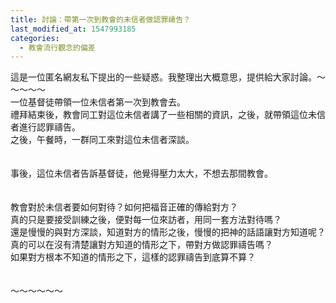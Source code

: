 ```yaml
---
title: 討論：帶第一次到教會的未信者做認罪禱告？
last_modified_at: 1547993185
categories:
  - 教會流行觀念的偏差
---
```


這是一位匿名網友私下提出的一些疑惑。我整理出大概意思，提供給大家討論。<!--more-->～～～～～<br>一位基督徒帶領一位未信者第一次到教會去。<br>禮拜結束後，教會同工對這位未信者講了一些相關的資訊，之後，就帶領這位未信者進行認罪禱告。<br>之後，午餐時，一群同工來對這位未信者深談。<br><br><br>事後，這位未信者告訴基督徒，他覺得壓力太大，不想去那間教會。<br><br><br>教會對於未信者要如何對待？如何把福音正確的傳給對方？<br>真的只是要接受訓練之後，便對每一位來訪者，用同一套方法對待嗎？<br>還是慢慢的與對方深談，知道對方的情形之後，慢慢的把神的話語讓對方知道呢？<br>真的可以在沒有清楚讓對方知道的情形之下，帶對方做認罪禱告嗎？<br>如果對方根本不知道的情形之下，這樣的認罪禱告到底算不算？<br><br><br>～～～～～～<br>
